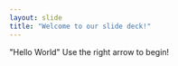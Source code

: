 ```yaml
---
layout: slide
title: "Welcome to our slide deck!"
---
```

"Hello World"
Use the right arrow to begin!
